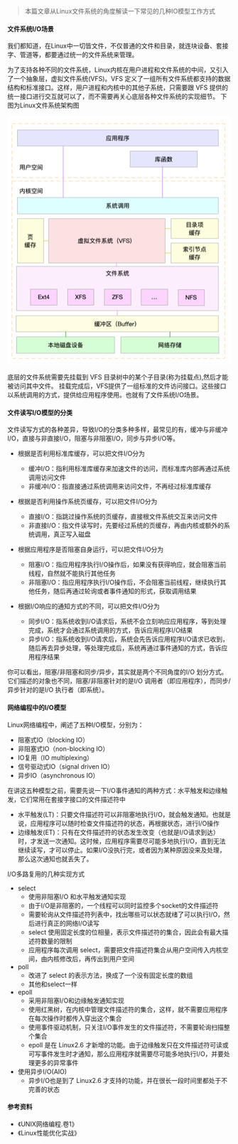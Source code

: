 > 本篇文章从Linux文件系统的角度解读一下常见的几种IO模型工作方式

#### 文件系统I/O场景

我们都知道，在Linux中一切皆文件，不仅普通的文件和目录，就连块设备、套接字、管道等，都要通过统一的文件系统来管理。

为了支持各种不同的文件系统，Linux内核在用户进程和文件系统的中间，又引入了一个抽象层，虚拟文件系统(VFS)。VFS 定义了一组所有文件系统都支持的数据结构和标准接口。这样，用户进程和内核中的其他子系统，只需要跟 VFS 提供的统一接口进行交互就可以了，而不需要再关心底层各种文件系统的实现细节。 下图为Linux文件系统架构图

![linux-fs](../assets/linux-fs.png)

底层的文件系统需要先挂载到 VFS 目录树中的某个子目录(称为挂载点),然后才能被访问其中文件。
挂载完成后，VFS提供了一组标准的文件访问接口。这些接口以系统调用的方式，提供给应用程序使用。也就有了文件系统I/O场景。

#### 文件读写I/O模型的分类

文件读写方式的各种差异，导致I/O的分类多种多样，最常见的有，缓冲与非缓冲I/O，直接与非直接I/O，阻塞与非阻塞I/O，同步与异步I/O等。

- 根据是否利用标准库缓存，可以把文件I/O分为
  - 缓冲I/O：指利用标准库缓存来加速文件的访问，而标准库内部再通过系统调用访问文件
  - 非缓冲I/O：指直接通过系统调用来访问文件，不再经过标准库缓存

- 根据是否利用操作系统页缓存，可以把文件I/O分为
  - 直接I/O：指跳过操作系统的页缓存，直接根文件系统交互来访问文件
  - 非直接I/O：指文件读写时，先要经过系统的页缓存，再由内核或额外的系统调用，真正写入磁盘

- 根据应用程序是否阻塞自身运行，可以把文件I/O分为
  - 阻塞I/O：指应用程序执行I/O操作后，如果没有获得响应，就会阻塞当前线程，自然就不能执行其他任务
  - 非阻塞I/O：指应用程序执行I/O操作后，不会阻塞当前线程，继续执行其他任务，随后再通过轮询或者事件通知的形式，获取调用结果

- 根据I/O响应的通知方式的不同，可以把文件I/O分为
  - 同步I/O：指系统收到I/O请求后，系统不会立刻响应应用程序，等到处理完成，系统才会通过系统调用的方式，告诉应用程序I/O结果
  - 异步I/O：指系统收到I/O请求后，系统会先告诉应用程序I/O请求已收到，随后再去异步处理，等处理完成后，系统再通过事件通知的方式，告诉应用程序结果

你可以看出，阻塞/非阻塞和同步/异步，其实就是两个不同角度的I/O 划分方式。它们描述的对象也不同，阻塞/非阻塞针对的是I/O 调用者（即应用程序），而同步/异步针对的是I/O 执行者（即系统）。

#### 网络编程中的I/O模型

Linux网络编程中，阐述了五种I/O模型，分别为：
  - 阻塞式IO（blocking IO）
  - 非阻塞式IO（non-blocking IO）
  - IO复用（IO multiplexing）
  - 信号驱动式IO（signal driven IO）
  - 异步IO（asynchronous IO）

在讲这五种模型之前，需要先说一下I/O事件通知的两种方式：水平触发和边缘触发，它们常用在套接字接口的文件描述符中
  - 水平触发(LT)：只要文件描述符可以非阻塞地执行I/O，就会触发通知。也就是说，应用程序可以随时检查文件描述符的状态，再根据状态，进行I/O操作
  - 边缘触发(ET)：只有在文件描述符的状态发生改变（也就是I/O请求到达）时，才发送一次通知。这时候，应用程序需要尽可能多地执行I/O，直到无法继续读写，才可以停止。如果I/O没执行完，或者因为某种原因没来及处理，那么这次通知也就丢失了。

I/O多路复用的几种实现方式
  - select
    - 使用非阻塞I/O 和水平触发通知实现
    - 由于I/O是非阻塞的，一个线程可以同时监控多个socket的文件描述符
    - 需要轮询从文件描述符列表中，找出哪些可以状态就绪了可以执行I/O，然后进行真正的网络I/O读写
    - select 使用固定长度的位相量，表示文件描述符的集合，因此会有最大描述符数量的限制
    - 应用程序每次调用 select，需要把文件描述符集合从用户空间传入内核空间，由内核修改后，再传出到用户空间
  - poll
    - 改进了 select 的表示方法，换成了一个没有固定长度的数组
    - 其他和select一样
  - epoll
    - 采用非阻塞I/O和边缘触发通知实现
    - 使用红黑树，在内核中管理文件描述符的集合，这样，就不需要应用程序在每次操作时都传入穿出这个集合
    - 使用事件驱动机制，只关注I/O事件发生的文件描述符，不需要轮询扫描整个集合
    - epoll 是在 Linux2.6 才新增的功能。由于边缘触发只在文件描述符可读或可写事件发生时才通知，那么应用程序就需要尽可能多地执行I/O，并要处理更多的异常事件
  - 使用异步I/O(AIO)
    - 异步I/O也是到了 Linux2.6 才支持的功能，并在很长一段时间里都处于不完善的状态

#### 参考资料
- 《UNIX网络编程.卷1》
- 《Linux性能优化实战》